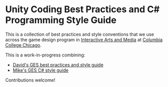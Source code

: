 # Unity Coding Best Practices and C# Programming Style Guide

This is a collection of best practices and style conventions that we use across the game design program in [Interactive Arts and Media](https://iam.colum.edu/iamwp/) at [Columbia College Chicago](https://www.colum.edu/).

This is a work-in-progress combining:
- [David's GES best practices and style guide](https://docs.google.com/document/d/1yrKCY_sVAdWkwgWAjJLiJFj1OOHn6dC__pGkSVB61YY/edit)
- [Mike's GES C# style guide](https://github.com/mikewesthad/Columbia-GES-FA2019/blob/master/unity-c%23-style-guide.md)

Contributions welcome!
